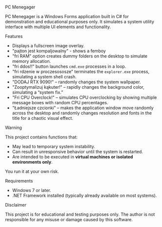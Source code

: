 PC Menegager

PC Menegager is a Windows Forms application built in C# for demonstration and educational purposes only. It simulates a system utility interface with multiple UI elements and functionality.

Features

- Displays a fullscreen image overlay.
- "pajton jest kompaljowalny" - shows a femboy
- "fri RAM" option creates dummy folders on the desktop to simulate memory allocation.
- "fri ddos!!" button launches `cmd.exe` processes in a loop.
- "fri rdzenie w proczesososze" terminates the `explorer.exe` process, simulating a system shell crash.
- "DODAJ RTX 9090!" – randomly changes the system wallpaper.
- "Zooptymalizuj kąkuter!" – rapidly changes the background color, simulating a “system fix.”
- "Fri CPU Overclock!" – simulates CPU overclocking by showing multiple message boxes with random CPU percentages.
- "Ładniejsze czcionki" – makes the application window move randomly across the desktop and randomly changes resolution and fonts in the title for a chaotic visual effect.

Warning

This project contains functions that:

- May lead to temporary system instability.
- Can result in unresponsive behavior until the system is restarted.
- Are intended to be executed in **virtual machines or isolated environments only**.

You run it at your own risk.

Requirements

- Windows 7 or later.
- .NET Framework installed (typically already available on most systems).

Disclaimer

This project is for educational and testing purposes only. The author is not responsible for any misuse or damage caused by this software.
